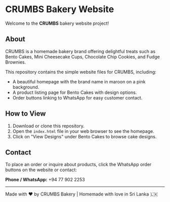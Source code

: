 # CRUMBS Bakery Website

Welcome to the **CRUMBS** bakery website project!

## About

CRUMBS is a homemade bakery brand offering delightful treats such as Bento Cakes, Mini Cheesecake Cups, Chocolate Chip Cookies, and Fudge Brownies.

This repository contains the simple website files for CRUMBS, including:

- A beautiful homepage with the brand name in maroon on a pink background.
- A product listing page for Bento Cakes with design options.
- Order buttons linking to WhatsApp for easy customer contact.

## How to View

1. Download or clone this repository.
2. Open the `index.html` file in your web browser to see the homepage.
3. Click on "View Designs" under Bento Cakes to browse cake designs.

## Contact

To place an order or inquire about products, click the WhatsApp order buttons on the website or contact:

**Phone / WhatsApp:** +94 77 902 2253

---

Made with ❤️ by CRUMBS Bakery | Homemade with love in Sri Lanka 🇱🇰
